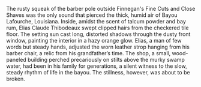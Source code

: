 The rusty squeak of the barber pole outside Finnegan's Fine Cuts and Close Shaves was the only sound that pierced the thick, humid air of Bayou Lafourche, Louisiana. Inside, amidst the scent of talcum powder and bay rum, Elias Claude Thibodeaux swept clipped hairs from the checkered tile floor.  The setting sun cast long, distorted shadows through the dusty front window, painting the interior in a hazy orange glow. Elias, a man of few words but steady hands, adjusted the worn leather strop hanging from his barber chair, a relic from his grandfather’s time. The shop, a small, wood-paneled building perched precariously on stilts above the murky swamp water, had been in his family for generations, a silent witness to the slow, steady rhythm of life in the bayou.  The stillness, however, was about to be broken.

